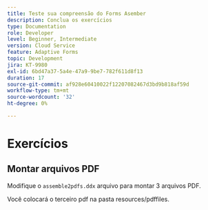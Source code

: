 ```yaml
---
title: Teste sua compreensão do Forms Asember
description: Conclua os exercícios
type: Documentation
role: Developer
level: Beginner, Intermediate
version: Cloud Service
feature: Adaptive Forms
topic: Development
jira: KT-9980
exl-id: 6bd47a37-5a4e-47a9-9be7-782f611d8f13
duration: 17
source-git-commit: af928e60410022f12207082467d3bd9b818af59d
workflow-type: tm+mt
source-wordcount: '32'
ht-degree: 0%

---
```


# Exercícios

## Montar arquivos PDF

Modifique o `assemble2pdfs.ddx` arquivo para montar 3 arquivos PDF.

Você colocará o terceiro pdf na pasta resources/pdffiles.
